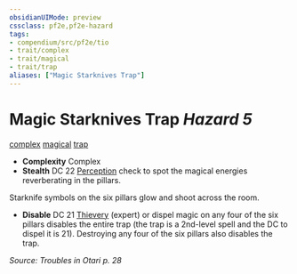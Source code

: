 ```yaml
---
obsidianUIMode: preview
cssclass: pf2e,pf2e-hazard
tags:
- compendium/src/pf2e/tio
- trait/complex
- trait/magical
- trait/trap
aliases: ["Magic Starknives Trap"]
---
```

# Magic Starknives Trap *Hazard 5*  
[complex](../../../rules/traits/complex.md)  [magical](../../../rules/traits/magical.md)  [trap](../../../rules/traits/trap.md)  

- **Complexity** Complex
- **Stealth** DC 22 [Perception](../../skills.md#Perception) check to spot the magical energies reverberating in the pillars.  

Starknife symbols on the six pillars glow and shoot across the room.

- **Disable** DC 21 [Thievery](../../skills.md#Thievery) (expert) or dispel magic on any four of the six pillars disables the entire trap (the trap is a 2nd-level spell and the DC to dispel it is 21). Destroying any four of the six pillars also disables the trap.  

*Source: Troubles in Otari p. 28*